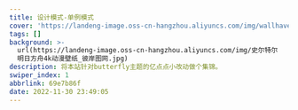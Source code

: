 ```yaml
---
title: 设计模式-单例模式
cover: 'https://landeng-image.oss-cn-hangzhou.aliyuncs.com/img/wallhaven-13jg59.jpg'
tags: []
background: >-
  url(https://landeng-image.oss-cn-hangzhou.aliyuncs.com/img/史尔特尔
  明日方舟4k动漫壁纸_彼岸图网.jpg)
description: 将本站针对butterfly主题的亿点点小改动做个集锦。
swiper_index: 1
abbrlink: 69e7b86f
date: 2022-11-30 23:49:05
---
```


